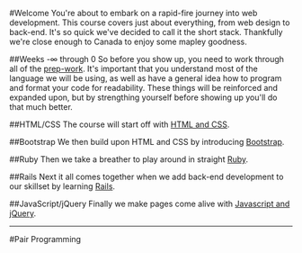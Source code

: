#Welcome
You're about to embark on a rapid-fire journey into web development.  This course covers just about everything, from web design to back-end.  It's so quick we've decided to call it the short stack.  Thankfully we're close enough to Canada to enjoy some mapley goodness.

##Weeks -∞ through 0
So before you show up, you need to work through all of the [prep-work](https://github.com/hfc-tech-academy/short_stack/tree/master/prep_work).  It's important that you understand most of the language we will be using, as well as have a general idea how to program and format your code for readability.  These things will be reinforced and expanded upon, but by strengthing yourself before showing up you'll do that much better.

##HTML/CSS
The course will start off with [HTML and CSS](https://github.com/hfc-tech-academy/html_css).

##Bootstrap
We then build upon HTML and CSS by introducing [Bootstrap](https://github.com/hfc-tech-academy/bootstrap).

##Ruby
Then we take a breather to play around in straight [Ruby](https://github.com/hfc-tech-academy/ruby).

##Rails
Next it all comes together when we add back-end development to our skillset by learning [Rails](https://github.com/hfc-tech-academy/rails).

##JavaScript/jQuery
Finally we make pages come alive with [Javascript and jQuery](https://github.com/hfc-tech-academy/javascript_jquery).

---

#Pair Programming
